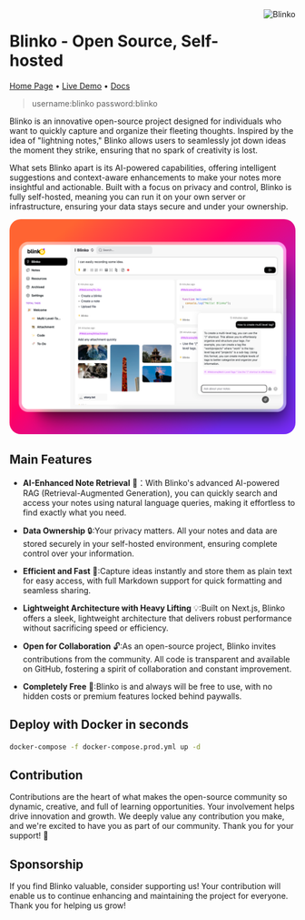 
<img align='right' height='40px' src="./public/single-logo.svg" alt="Blinko" />

# Blinko - Open Source, Self-hosted
[Home Page](https://blinko-doc.vercel.app/) •
[Live Demo](https://blinko-demo.vercel.app/) •
[Docs](https://blinko-doc.vercel.app/intro.html)

> username:blinko
> password:blinko

Blinko is an innovative open-source project designed for individuals who want to quickly capture and organize their fleeting thoughts. Inspired by the idea of "lightning notes," Blinko allows users to seamlessly jot down ideas the moment they strike, ensuring that no spark of creativity is lost.

What sets Blinko apart is its AI-powered capabilities, offering intelligent suggestions and context-aware enhancements to make your notes more insightful and actionable. Built with a focus on privacy and control, Blinko is fully self-hosted, meaning you can run it on your own server or infrastructure, ensuring your data stays secure and under your ownership.

<img style="border-radius:20px" src="./public/home.png" alt="Blinko" />

## Main Features
- **AI-Enhanced Note Retrieval** 🤖：With Blinko's advanced AI-powered RAG (Retrieval-Augmented Generation), you can quickly search and access your notes using natural language queries, making it effortless to find exactly what you need.

- **Data Ownership** 🔒:Your privacy matters. All your notes and data are stored securely in your self-hosted environment, ensuring complete control over your information.

- **Efficient and Fast** 🚀:Capture ideas instantly and store them as plain text for easy access, with full Markdown support for quick formatting and seamless sharing.

- **Lightweight Architecture with Heavy Lifting** 💡:Built on Next.js, Blinko offers a sleek, lightweight architecture that delivers robust performance without sacrificing speed or efficiency.

- **Open for Collaboration** 🔓:As an open-source project, Blinko invites contributions from the community. All code is transparent and available on GitHub, fostering a spirit of collaboration and constant improvement.

- **Completely Free** 🎉:Blinko is and always will be free to use, with no hidden costs or premium features locked behind paywalls.

## Deploy with Docker in seconds

```bash
docker-compose -f docker-compose.prod.yml up -d
```

## Contribution
Contributions are the heart of what makes the open-source community so dynamic, creative, and full of learning opportunities. Your involvement helps drive innovation and growth. We deeply value any contribution you make, and we're excited to have you as part of our community. Thank you for your support! 🙌

## Sponsorship
If you find Blinko valuable, consider supporting us! Your contribution will enable us to continue enhancing and maintaining the project for everyone. Thank you for helping us grow!


